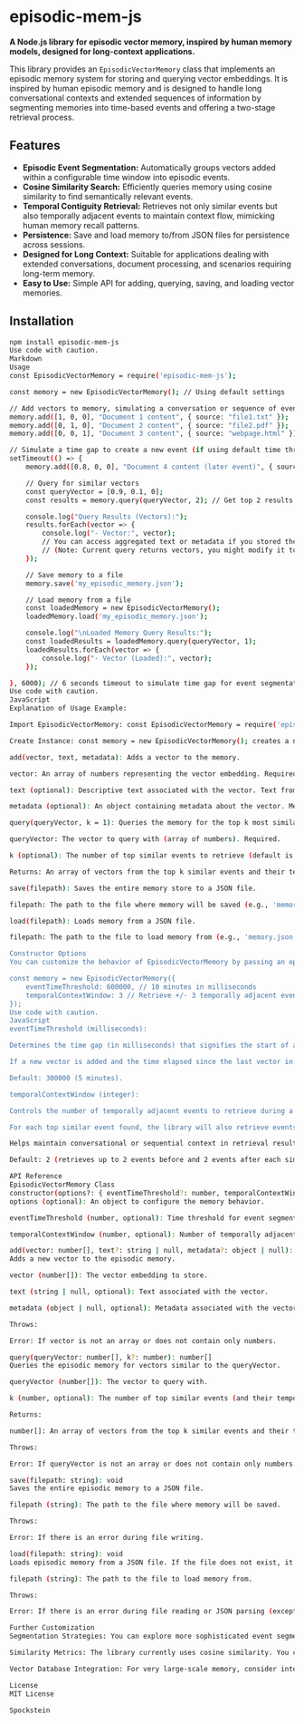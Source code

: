 # episodic-mem-js

**A Node.js library for episodic vector memory, inspired by human memory models, designed for long-context applications.**

This library provides an `EpisodicVectorMemory` class that implements an episodic memory system for storing and querying vector embeddings. It is inspired by human episodic memory and is designed to handle long conversational contexts and extended sequences of information by segmenting memories into time-based events and offering a two-stage retrieval process.

## Features

*   **Episodic Event Segmentation:** Automatically groups vectors added within a configurable time window into episodic events.
*   **Cosine Similarity Search:**  Efficiently queries memory using cosine similarity to find semantically relevant events.
*   **Temporal Contiguity Retrieval:**  Retrieves not only similar events but also temporally adjacent events to maintain context flow, mimicking human memory recall patterns.
*   **Persistence:**  Save and load memory to/from JSON files for persistence across sessions.
*   **Designed for Long Context:**  Suitable for applications dealing with extended conversations, document processing, and scenarios requiring long-term memory.
*   **Easy to Use:** Simple API for adding, querying, saving, and loading vector memories.

## Installation

```bash
npm install episodic-mem-js
Use code with caution.
Markdown
Usage
const EpisodicVectorMemory = require('episodic-mem-js');

const memory = new EpisodicVectorMemory(); // Using default settings

// Add vectors to memory, simulating a conversation or sequence of events
memory.add([1, 0, 0], "Document 1 content", { source: "file1.txt" });
memory.add([0, 1, 0], "Document 2 content", { source: "file2.pdf" });
memory.add([0, 0, 1], "Document 3 content", { source: "webpage.html" });

// Simulate a time gap to create a new event (if using default time threshold)
setTimeout(() => {
    memory.add([0.8, 0, 0], "Document 4 content (later event)", { source: "file4.txt" });

    // Query for similar vectors
    const queryVector = [0.9, 0.1, 0];
    const results = memory.query(queryVector, 2); // Get top 2 results with temporal context

    console.log("Query Results (Vectors):");
    results.forEach(vector => {
        console.log("- Vector:", vector);
        // You can access aggregated text or metadata if you stored them
        // (Note: Current query returns vectors, you might modify it to return events if needed)
    });

    // Save memory to a file
    memory.save('my_episodic_memory.json');

    // Load memory from a file
    const loadedMemory = new EpisodicVectorMemory();
    loadedMemory.load('my_episodic_memory.json');

    console.log("\nLoaded Memory Query Results:");
    const loadedResults = loadedMemory.query(queryVector, 1);
    loadedResults.forEach(vector => {
        console.log("- Vector (Loaded):", vector);
    });

}, 6000); // 6 seconds timeout to simulate time gap for event segmentation (adjust based on eventTimeThreshold)
Use code with caution.
JavaScript
Explanation of Usage Example:

Import EpisodicVectorMemory: const EpisodicVectorMemory = require('episodic-mem-js'); imports the class.

Create Instance: const memory = new EpisodicVectorMemory(); creates a new memory instance with default settings.

add(vector, text, metadata): Adds a vector to the memory.

vector: An array of numbers representing the vector embedding. Required.

text (optional): Descriptive text associated with the vector. Text from vectors within the same event will be aggregated.

metadata (optional): An object containing metadata about the vector. Metadata from vectors within the same event will be aggregated.

query(queryVector, k = 1): Queries the memory for the top k most similar vectors, also including temporally related events.

queryVector: The vector to query with (array of numbers). Required.

k (optional): The number of top similar events to retrieve (default is 1).

Returns: An array of vectors from the top k similar events and their temporally contiguous neighbors. (You can modify the query method to return events instead of vectors if you need event-level information).

save(filepath): Saves the entire memory store to a JSON file.

filepath: The path to the file where memory will be saved (e.g., 'memory.json').

load(filepath): Loads memory from a JSON file.

filepath: The path to the file to load memory from (e.g., 'memory.json'). If the file doesn't exist, it starts with an empty memory.

Constructor Options
You can customize the behavior of EpisodicVectorMemory by passing an options object to the constructor:

const memory = new EpisodicVectorMemory({
    eventTimeThreshold: 600000, // 10 minutes in milliseconds
    temporalContextWindow: 3 // Retrieve +/- 3 temporally adjacent events
});
Use code with caution.
JavaScript
eventTimeThreshold (milliseconds):

Determines the time gap (in milliseconds) that signifies the start of a new episodic event.

If a new vector is added and the time elapsed since the last vector in the current event exceeds this threshold, a new event is created.

Default: 300000 (5 minutes).

temporalContextWindow (integer):

Controls the number of temporally adjacent events to retrieve during a query, in addition to the semantically similar events.

For each top similar event found, the library will also retrieve events that were added within +/- temporalContextWindow events in the memory's chronological order.

Helps maintain conversational or sequential context in retrieval results.

Default: 2 (retrieves up to 2 events before and 2 events after each similar event).

API Reference
EpisodicVectorMemory Class
constructor(options?: { eventTimeThreshold?: number, temporalContextWindow?: number })
options (optional): An object to configure the memory behavior.

eventTimeThreshold (number, optional): Time threshold for event segmentation (milliseconds).

temporalContextWindow (number, optional): Number of temporally adjacent events to retrieve.

add(vector: number[], text?: string | null, metadata?: object | null): void
Adds a new vector to the episodic memory.

vector (number[]): The vector embedding to store.

text (string | null, optional): Text associated with the vector.

metadata (object | null, optional): Metadata associated with the vector.

Throws:

Error: If vector is not an array or does not contain only numbers.

query(queryVector: number[], k?: number): number[]
Queries the episodic memory for vectors similar to the queryVector.

queryVector (number[]): The vector to query with.

k (number, optional): The number of top similar events (and their temporal context) to retrieve. Default is 1.

Returns:

number[]: An array of vectors from the top k similar events and their temporally contiguous neighbors, sorted by similarity (descending). Returns an empty array if memory is empty.

Throws:

Error: If queryVector is not an array or does not contain only numbers.

save(filepath: string): void
Saves the entire episodic memory to a JSON file.

filepath (string): The path to the file where memory will be saved.

Throws:

Error: If there is an error during file writing.

load(filepath: string): void
Loads episodic memory from a JSON file. If the file does not exist, it initializes with an empty memory store.

filepath (string): The path to the file to load memory from.

Throws:

Error: If there is an error during file reading or JSON parsing (except for ENOENT error when file is not found, in which case it starts with empty memory).

Further Customization
Segmentation Strategies: You can explore more sophisticated event segmentation methods beyond time-based thresholds, such as topic modeling or surprise-based segmentation (as inspired by the research paper).

Similarity Metrics: The library currently uses cosine similarity. You could extend it to support other similarity metrics (e.g., Euclidean distance, dot product) if needed.

Vector Database Integration: For very large-scale memory, consider integrating with a dedicated vector database for optimized storage and retrieval.

License
MIT License

Spockstein
